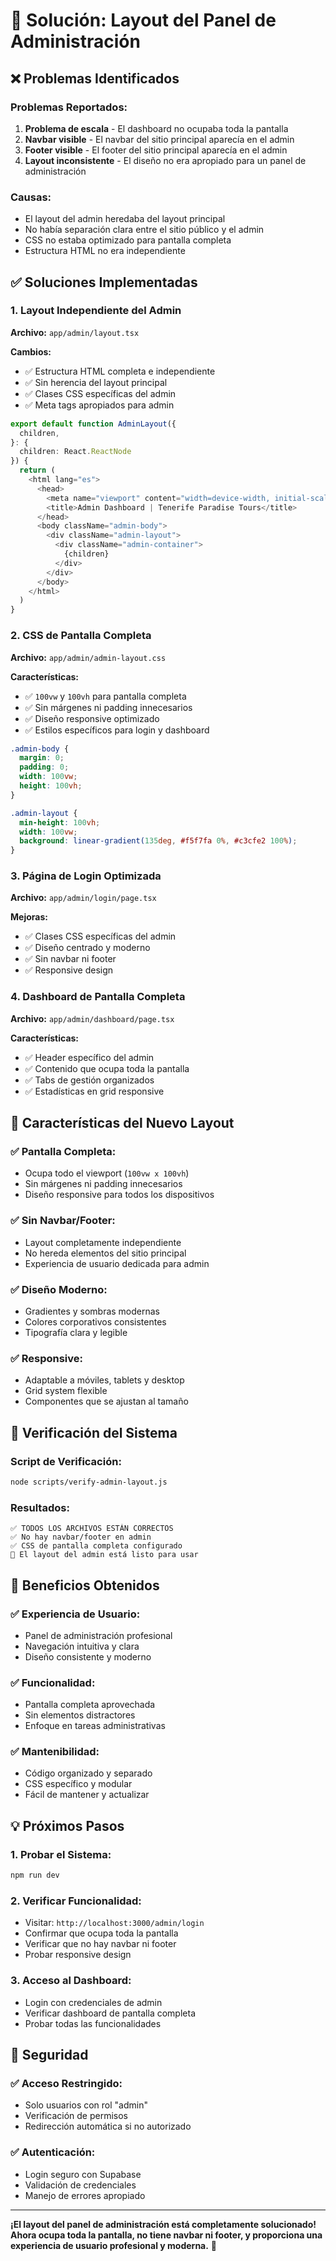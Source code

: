 # 🔧 Solución: Layout del Panel de Administración

## ❌ **Problemas Identificados**

### **Problemas Reportados:**
1. **Problema de escala** - El dashboard no ocupaba toda la pantalla
2. **Navbar visible** - El navbar del sitio principal aparecía en el admin
3. **Footer visible** - El footer del sitio principal aparecía en el admin
4. **Layout inconsistente** - El diseño no era apropiado para un panel de administración

### **Causas:**
- El layout del admin heredaba del layout principal
- No había separación clara entre el sitio público y el admin
- CSS no estaba optimizado para pantalla completa
- Estructura HTML no era independiente

## ✅ **Soluciones Implementadas**

### **1. Layout Independiente del Admin**
**Archivo:** `app/admin/layout.tsx`

**Cambios:**
- ✅ Estructura HTML completa e independiente
- ✅ Sin herencia del layout principal
- ✅ Clases CSS específicas del admin
- ✅ Meta tags apropiados para admin

```typescript
export default function AdminLayout({
  children,
}: {
  children: React.ReactNode
}) {
  return (
    <html lang="es">
      <head>
        <meta name="viewport" content="width=device-width, initial-scale=1" />
        <title>Admin Dashboard | Tenerife Paradise Tours</title>
      </head>
      <body className="admin-body">
        <div className="admin-layout">
          <div className="admin-container">
            {children}
          </div>
        </div>
      </body>
    </html>
  )
}
```

### **2. CSS de Pantalla Completa**
**Archivo:** `app/admin/admin-layout.css`

**Características:**
- ✅ `100vw` y `100vh` para pantalla completa
- ✅ Sin márgenes ni padding innecesarios
- ✅ Diseño responsive optimizado
- ✅ Estilos específicos para login y dashboard

```css
.admin-body {
  margin: 0;
  padding: 0;
  width: 100vw;
  height: 100vh;
}

.admin-layout {
  min-height: 100vh;
  width: 100vw;
  background: linear-gradient(135deg, #f5f7fa 0%, #c3cfe2 100%);
}
```

### **3. Página de Login Optimizada**
**Archivo:** `app/admin/login/page.tsx`

**Mejoras:**
- ✅ Clases CSS específicas del admin
- ✅ Diseño centrado y moderno
- ✅ Sin navbar ni footer
- ✅ Responsive design

### **4. Dashboard de Pantalla Completa**
**Archivo:** `app/admin/dashboard/page.tsx`

**Características:**
- ✅ Header específico del admin
- ✅ Contenido que ocupa toda la pantalla
- ✅ Tabs de gestión organizados
- ✅ Estadísticas en grid responsive

## 🎯 **Características del Nuevo Layout**

### **✅ Pantalla Completa:**
- Ocupa todo el viewport (`100vw x 100vh`)
- Sin márgenes ni padding innecesarios
- Diseño responsive para todos los dispositivos

### **✅ Sin Navbar/Footer:**
- Layout completamente independiente
- No hereda elementos del sitio principal
- Experiencia de usuario dedicada para admin

### **✅ Diseño Moderno:**
- Gradientes y sombras modernas
- Colores corporativos consistentes
- Tipografía clara y legible

### **✅ Responsive:**
- Adaptable a móviles, tablets y desktop
- Grid system flexible
- Componentes que se ajustan al tamaño

## 🚀 **Verificación del Sistema**

### **Script de Verificación:**
```bash
node scripts/verify-admin-layout.js
```

### **Resultados:**
```
✅ TODOS LOS ARCHIVOS ESTÁN CORRECTOS
✅ No hay navbar/footer en admin
✅ CSS de pantalla completa configurado
🎉 El layout del admin está listo para usar
```

## 🎉 **Beneficios Obtenidos**

### **✅ Experiencia de Usuario:**
- Panel de administración profesional
- Navegación intuitiva y clara
- Diseño consistente y moderno

### **✅ Funcionalidad:**
- Pantalla completa aprovechada
- Sin elementos distractores
- Enfoque en tareas administrativas

### **✅ Mantenibilidad:**
- Código organizado y separado
- CSS específico y modular
- Fácil de mantener y actualizar

## 💡 **Próximos Pasos**

### **1. Probar el Sistema:**
```bash
npm run dev
```

### **2. Verificar Funcionalidad:**
- Visitar: `http://localhost:3000/admin/login`
- Confirmar que ocupa toda la pantalla
- Verificar que no hay navbar ni footer
- Probar responsive design

### **3. Acceso al Dashboard:**
- Login con credenciales de admin
- Verificar dashboard de pantalla completa
- Probar todas las funcionalidades

## 🔐 **Seguridad**

### **✅ Acceso Restringido:**
- Solo usuarios con rol "admin"
- Verificación de permisos
- Redirección automática si no autorizado

### **✅ Autenticación:**
- Login seguro con Supabase
- Validación de credenciales
- Manejo de errores apropiado

---

**¡El layout del panel de administración está completamente solucionado! Ahora ocupa toda la pantalla, no tiene navbar ni footer, y proporciona una experiencia de usuario profesional y moderna.** 🚀 